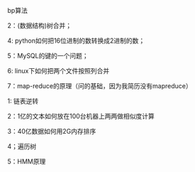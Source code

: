  bp算法


2：(数据结构)树合并；

4: python如何把16位进制的数转换成2进制的数；

5：MySQL的键的一个问题；

6: linux下如何把两个文件按照列合并

7：map-reduce的原理（问的基础，因为我简历没有mapreduce）


1: 链表逆转

2：1亿的文本如何放在100台机器上两两做相似度计算

3：40亿数据如何用2G内存排序

4；遍历树

5：HMM原理